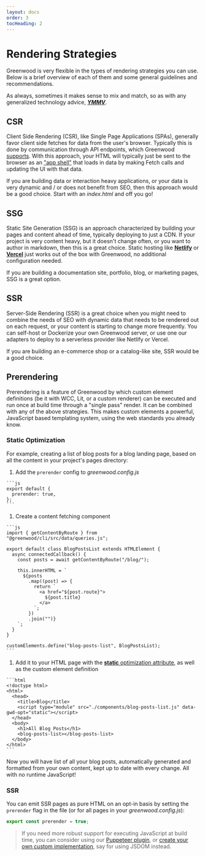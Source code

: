 ```yaml
---
layout: docs
order: 3
tocHeading: 2
---
```


# Rendering Strategies

Greenwood is very flexible in the types of rendering strategies you can use. Below is a brief overview of each of them and some general guidelines and recommendations.

As always, sometimes it makes sense to mix and match, so as with any generalized technology advice, [_**YMMV**_](https://en.wiktionary.org/wiki/your_mileage_may_vary).

## CSR

Client Side Rendering (CSR), like Single Page Applications (SPAs), generally favor client side fetches for data from the user's browser. Typically this is done by communication through API endpoints, which Greenwood [supports](/docs/pages/api-routes/). With this approach, your HTML will typically just be sent to the browser as an ["app shell"](https://developer.chrome.com/blog/app-shell) that loads in data by making Fetch calls and updating the UI with that data.

If you are building data or interaction heavy applications, or your data is very dynamic and / or does not benefit from SEO, then this approach would be a good choice. Start with an _index.html_ and off you go!

## SSG

Static Site Generation (SSG) is an approach characterized by building your pages and content ahead of time, typically deploying to just a CDN. If your project is very content heavy, but it doesn't change often, or you want to author in markdown, then this is a great choice. Static hosting like [**Netlify**](/guides/hosting/netlify/) or [**Vercel**](/guides/hosting/netlify/) just works out of the box with Greenwood, no additional configuration needed.

If you are building a documentation site, portfolio, blog, or marketing pages, SSG is a great option.

## SSR

Server-Side Rendering (SSR) is a great choice when you might need to combine the needs of SEO with dynamic data that needs to be rendered out on each request, or your content is starting to change more frequently. You can self-host or Dockerize your own Greenwood server, or use one our adapters to deploy to a serverless provider like Netlify or Vercel.

If you are building an e-commerce shop or a catalog-like site, SSR would be a good choice.

## Prerendering

Prerendering is a feature of Greenwood by which custom element definitions (be it with WCC, Lit, or a custom renderer) can be executed and run once at build time through a "single pass" render. It can be combined with any of the above strategies. This makes custom elements a powerful, JavaScript based templating system, using the web standards you already know.

### Static Optimization

For example, creating a list of blog posts for a blog landing page, based on all the content in your project's pages directory:

<!-- Prettier has a hard time indenting lists with code fences I guess... :/ -->
<!-- https://github.com/prettier/prettier/issues/3459 -->
<!-- prettier-ignore-start -->
1. Add the `prerender` config to _greenwood.config.js_

  <app-ctc-block variant="snippet" heading="greenwood.config.js">

    ```js
    export default {
      prerender: true,
    };
    ```

  </app-ctc-block>

1. Create a content fetching component

  <app-ctc-block variant="snippet">

    ```js
    import { getContentByRoute } from "@greenwood/cli/src/data/queries.js";

    export default class BlogPostsList extends HTMLElement {
      async connectedCallback() {
        const posts = await getContentByRoute("/blog/");

        this.innerHTML = `
          ${posts
            .map((post) => {
              return `
                <a href="${post.route}">
                  ${post.title}
                </a>
              `;
            })
            .join("")}
        `;
      }
    }

    customElements.define("blog-posts-list", BlogPostsList);
    ```

  </app-ctc-block>

1. Add it to your HTML page with the [**static** optimization attribute](/docs/reference/configuration/#optimization), as well as the custom element definition

  <app-ctc-block variant="snippet">

    ```html
    <!doctype html>
    <html>
      <head>
        <title>Blog</title>
        <script type="module" src="./components/blog-posts-list.js" data-gwd-opt="static"></script>
      </head>
      <body>
        <h1>All Blog Posts</h1>
        <blog-posts-list></blog-posts-list>
      </body>
    </html>
    ```

  </app-ctc-block>

Now you will have list of all your blog posts, automatically generated and formatted from your own content, kept up to date with every change. All with no runtime JavaScript!

### SSR

You can emit SSR pages as pure HTML on an opt-in basis by setting the `prerender` flag in the file (or for all pages in your _greenwood.config.js_):

<!-- prettier-ignore-start -->

<app-ctc-block variant="snippet">

  ```js
  export const prerender = true;
  ```

</app-ctc-block>

<!-- prettier-ignore-end -->

> If you need more robust support for executing JavaScript at build time, you can consider using our [Puppeteer plugin](https://github.com/ProjectEvergreen/greenwood/tree/master/packages/plugin-renderer-puppeteer), or [create your own custom implementation](/docs/reference/plugins-api/#custom-implementation), say for using JSDOM instead.
